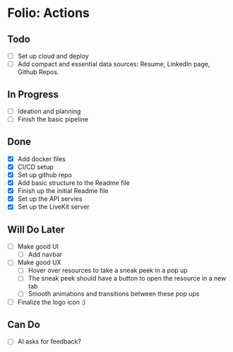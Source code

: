 # Folio: Actions

## Todo

- [ ] Set up cloud and deploy
- [ ] Add compact and essential data sources: Resume, LinkedIn page, Github Repos.

## In Progress

- [ ] Ideation and planning
- [ ] Finish the basic pipeline

## Done

- [x] Add docker files
- [x] CI/CD setup
- [x] Set up github repo
- [x] Add basic structure to the Readme file
- [x] Finish up the initial Readme file
- [x] Set up the API servies
- [x] Set up the LiveKit server

## Will Do Later

- [ ] Make good UI
  - [ ] Add navbar
- [ ] Make good UX
  - [ ] Hover over resources to take a sneak peek in a pop up
  - [ ] The sneak peek should have a button to open the resource in a new tab
  - [ ] Smooth animations and transitions between these pop ups
- [ ] Finalize the logo icon :)

## Can Do

- [ ] AI asks for feedback?
